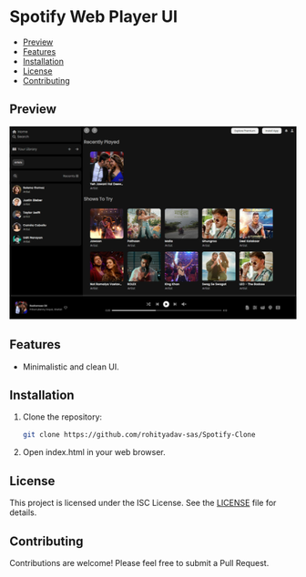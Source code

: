 # Spotify Web Player UI

- [Preview](#preview)
- [Features](#features)
- [Installation](#installation)
- [License](#license)
- [Contributing](#contributing)

## Preview
![preview.png](./assets/preview.png?raw=true)

## Features
- Minimalistic and clean UI.

## Installation
1. Clone the repository:
   ```bash
   git clone https://github.com/rohityadav-sas/Spotify-Clone
   ```

2. Open index.html in your web browser.

## License

This project is licensed under the ISC License. See the [LICENSE](./LICENSE) file for details.

## Contributing

Contributions are welcome! Please feel free to submit a Pull Request.
